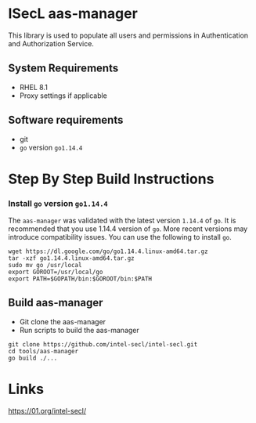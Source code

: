 # ISecL aas-manager

This library is used to populate all users and permissions in Authentication and Authorization Service.

## System Requirements
- RHEL 8.1
- Proxy settings if applicable

## Software requirements
- git
- `go` version `go1.14.4`

# Step By Step Build Instructions

### Install `go` version `go1.14.4`
The `aas-manager` was validated with the latest version `1.14.4` of `go`. It is recommended that you use 1.14.4 version of `go`. More recent versions may introduce compatibility issues. You can use the following to install `go`.

```shell
wget https://dl.google.com/go/go1.14.4.linux-amd64.tar.gz
tar -xzf go1.14.4.linux-amd64.tar.gz
sudo mv go /usr/local
export GOROOT=/usr/local/go
export PATH=$GOPATH/bin:$GOROOT/bin:$PATH
```

## Build aas-manager

- Git clone the aas-manager
- Run scripts to build the aas-manager

```shell
git clone https://github.com/intel-secl/intel-secl.git
cd tools/aas-manager
go build ./...
```

# Links
https://01.org/intel-secl/
